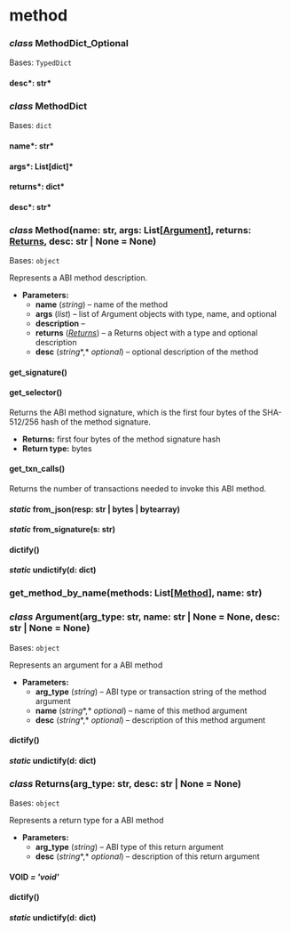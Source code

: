 # method

### *class* MethodDict_Optional

Bases: `TypedDict`

#### desc*: str*

### *class* MethodDict

Bases: `dict`

#### name*: str*

#### args*: List[dict]*

#### returns*: dict*

#### desc*: str*

### *class* Method(name: str, args: List[[Argument](#algosdk.abi.method.Argument)], returns: [Returns](#algosdk.abi.method.Returns), desc: str | None = None)

Bases: `object`

Represents a ABI method description.

* **Parameters:**
  * **name** (*string*) – name of the method
  * **args** (*list*) – list of Argument objects with type, name, and optional
  * **description** – 
  * **returns** ([*Returns*](#algosdk.abi.method.Returns)) – a Returns object with a type and optional description
  * **desc** (*string**,* *optional*) – optional description of the method

#### get_signature()

#### get_selector()

Returns the ABI method signature, which is the first four bytes of the
SHA-512/256 hash of the method signature.

* **Returns:**
  first four bytes of the method signature hash
* **Return type:**
  bytes

#### get_txn_calls()

Returns the number of transactions needed to invoke this ABI method.

#### *static* from_json(resp: str | bytes | bytearray)

#### *static* from_signature(s: str)

#### dictify()

#### *static* undictify(d: dict)

### get_method_by_name(methods: List[[Method](#algosdk.abi.method.Method)], name: str)

### *class* Argument(arg_type: str, name: str | None = None, desc: str | None = None)

Bases: `object`

Represents an argument for a ABI method

* **Parameters:**
  * **arg_type** (*string*) – ABI type or transaction string of the method argument
  * **name** (*string**,* *optional*) – name of this method argument
  * **desc** (*string**,* *optional*) – description of this method argument

#### dictify()

#### *static* undictify(d: dict)

### *class* Returns(arg_type: str, desc: str | None = None)

Bases: `object`

Represents a return type for a ABI method

* **Parameters:**
  * **arg_type** (*string*) – ABI type of this return argument
  * **desc** (*string**,* *optional*) – description of this return argument

#### VOID *= 'void'*

#### dictify()

#### *static* undictify(d: dict)
